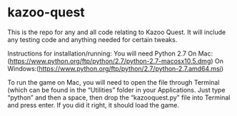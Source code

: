 # kazoo-quest
This is the repo for any and all code relating to Kazoo Quest.  It will include any testing code and anything needed for certain tweaks.

Instructions for installation/running:
You will need Python 2.7
On Mac:(https://www.python.org/ftp/python/2.7/python-2.7-macosx10.5.dmg)
On Windows:(https://www.python.org/ftp/python/2.7/python-2.7.amd64.msi)

To run the game on Mac, you will need to open the file through Terminal (which can be found in the “Utilities” folder in your Applications.  Just type “python” and then a space, then drop the “kazooquest.py” file into Terminal and press enter.  If you did it right, it should load the game.